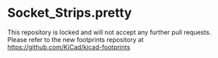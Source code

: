 # Socket_Strips.pretty

This repository is locked and will not accept any further pull requests. Please refer to the new footprints repository at https://github.com/KiCad/kicad-footprints
